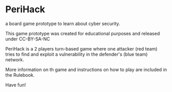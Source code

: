 # PeriHack
a board game prototype to learn about cyber security.

This game prototype was created for educational purposes and released under CC-BY-SA-NC

PeriHack is a 2 players turn-based game where one attacker (red team) tries to find and exploit a vulnerability in the defender's (blue team) network. 

More information on th game and instructions on how to play are included in the Rulebook.

Have fun!
